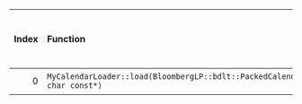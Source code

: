 |   Index | Function                                                                  |   Difference in number of lines |   Function size difference in bytes | Disassembly                                                            |   Number of lines in `assume` build |   Number of bytes in `assume` build |   Number of lines in `none` build |   Number of bytes in `none` build |
|--------:|:--------------------------------------------------------------------------|--------------------------------:|------------------------------------:|:-----------------------------------------------------------------------|------------------------------------:|------------------------------------:|----------------------------------:|----------------------------------:|
|       0 | `MyCalendarLoader::load(BloombergLP::bdlt::PackedCalendar*, char const*)` |                               3 |                                  16 | [Assumed](0.assume.s.txt), [Ignored](0.none.s.txt), [Diff](0.diff.txt) |                                 496 |                             4204192 |                               480 |                           4204192 |